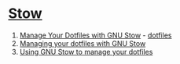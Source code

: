 # [Stow](https://www.gnu.org/software/stow/)

1. [Manage Your Dotfiles with GNU Stow](https://jonleopard.com/dotfile-management-with-gnu-stow/) - [dotfiles](https://github.com/jonleopard/dotfiles)
1. [Managing your dotfiles with GNU Stow](http://juanda.me/managing-your-dotfiles-with-gnu-stow)
1. [Using GNU Stow to manage your dotfiles](http://brandon.invergo.net/news/2012-05-26-using-gnu-stow-to-manage-your-dotfiles.html)
